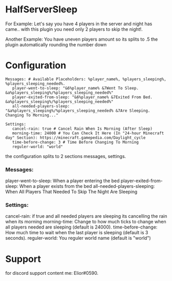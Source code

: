# HalfServerSleep

For Example: Let's say you have 4 players in the server and night has came.. with this plugin you need only 2 players to skip the night!.

Another Example: You have uneven players amount so its splits to .5 the plugin automatically rounding the number down

# Configuration

```
Messages: # Available Placeholders: %player_name%, %players_sleeping%, %players_sleeping_needed%.
   player-went-to-sleep: "&6%player_name% &7Went To Sleep. &a%players_sleeping%/%players_sleeping_needed%"
   player-exited-from-sleep: "&6%player_name% &7Exited From Bed. &a%players_sleeping%/%players_sleeping_needed%"
   all-needed-players-sleep: "&a%players_sleeping%/%players_sleeping_needed% &7Are Sleeping. Changing To Morning..."
 
Settings:
   cancel-rain: true # Cancel Rain When Is Morning (After Sleep)
   morning-time: 24000 # You Can Check It Here (In "24-hour Minecraft day" Section): https://minecraft.gamepedia.com/Daylight_cycle
   time-before-change: 3 # Time Before Changing To Morning
   reguler-world: "world"
```

the configuration splits to 2 sections messages, settings.

### Messages:

player-went-to-sleep: When a player entering the bed
player-exited-from-sleep: When a player exists from the bed
all-needed-players-sleeping: When All Players That Needed To Skip The Night Are Sleeping


### Settings:

cancel-rain: if true and all needed players are sleeping its cancelling the rain when its morning
morning-time: Change to how much ticks to change when all players needed are sleeping (default is 24000).
time-before-change: How much time to wait when the last player is sleeping (default is 3 seconds).
reguler-world: You reguler world name (default is "world")

# Support
for discord support content me: Elior#0590.
